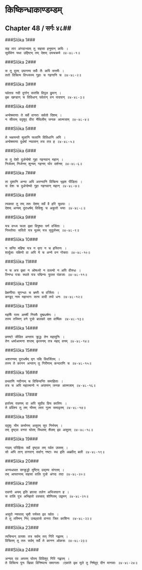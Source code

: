 किष्किन्धाकाण्डम्डम्
===============================


## Chapter 48  / सर्गः ४८##


###Slōka 1###


    सह तार अंगदाभ्याम् तु सहसा हनुमान् कपिः ।
    सुग्रीवेण यथा उद्दिष्टम् तम् देशम् उपचक्रमे ॥४-४८-१॥


###Slōka 2###


    स तु दूरम् उपागम्य सर्वैः तैः कपि सत्तमैः ।
    ततो विचित्य विन्ध्यस्य गुहाः च गहनानि च ॥४-४८-२॥


###Slōka 3###


    पर्वताग्र नदी दुर्गान् सरांसि विपुल द्रुमान् ।
    वृक्ष खण्डान् च विविधान् पर्वतान् वन पादपान् ॥४-४८-३॥


###Slōka 4###


    अन्वेषमाणाः ते सर्वे वानराः सर्वतो दिशम् ।
    न सीताम् ददृशुर् वीरा मैथिलीम् जनक आत्मजाम् ॥४-४८-४॥


###Slōka 5###


    ते भक्षयन्तो मूलानि फलानि विविधानि अपि ।
    अन्वेषमाणा दुर्धर्षा न्यवसन् तत्र तत्र ह ॥४-४८-५॥


###Slōka 6###


    स तु देशो दुर्अन्वेषो गुहा गहनवान् महान् ।
    निर्जलम् निर्जनम् शून्यम् गहनम् घोर दर्शनम् ॥४-४८-६॥


###Slōka 7###


    ता दृशानि अन्या अपि अरण्यानि विचित्य भृइश पीडिताः ।
    स देशः च दुर्अन्वेष्यो गुहा गहनवान् महान् ॥४-४८-७॥


###Slōka 8###


    त्यक्त्वा तु तम् ततः देशम् सर्वे वै हरि यूथपाः ।
    देशम् अन्यम् दुराधर्षम् विविशुः च अकुतो भयाः ॥४-४८-८॥


###Slōka 9###


    यत्र वन्ध्य फला वृक्षा विपुष्पाः पर्ण वर्जिताः ।
    निस्तोयाः सरितो यत्र मूलम् यत्र सुदुर्लभम् ॥४-४८-९॥


###Slōka 10###


    न सन्ति महिषा यत्र न मृगा न च हस्तिनः ।
    शार्दूलाः पक्षिणो वा अपि ये च अन्ये वन गोचराः ॥४-४८-१०॥


###Slōka 11###


    न च अत्र वृक्षा न ओषध्यो न वल्ल्यो न अपि वीरुधः ।
    स्निग्ध पत्राः स्थले यत्र पद्मिन्यः फुल्ल पंकजाः ॥४-४८-११॥


###Slōka 12###


    प्रेक्षणीयाः सुगन्धाः च भ्रमरैः च वर्जिताः ।
    कण्डुर् नाम महाभागः सत्य वादी तपो धनः ॥४-४८-१२॥


###Slōka 13###


    महर्षिः परम अमर्षी नियमैः दुष्प्रधर्षणः ।
    तस्य तस्मिन् वने पुत्रो बालको दश वार्षिकः ॥४-४८-१३॥


###Slōka 14###


    प्रणष्टो जीवित अन्ताय क्रुद्धः तेन महामुनिः ।
    तेन धर्माअत्मना शप्तम् कृत्स्नम् तत्र महद् वनम् ॥४-४८-१४॥


###Slōka 15###


    अशरण्यम् दुराधर्षम् मृग पक्षि विवर्जितम् ।
    तस्य ते कानन अन्तान् तु गिरीणाम् कन्दराणि च ॥४-४८-१५॥


###Slōka 16###


    प्रभवाणि नदीनाम् च विचिन्वन्ति समाहिताः ।
    तत्र च अपि महात्मानो न अपश्यन् जनक आत्मजाम् ॥४-४८-१६॥


###Slōka 17###


    हर्तारम् रावणम् वा अपि सुग्रीव प्रिय कारिणः ।
    ते प्रविश्य तु तम् भीमम् लता गुल्म समावृतम् ॥४-४८-१७॥


###Slōka 18###


    ददृशुः भीम कर्माणम् असुरम् सुर निर्भयम् ।
    तम् दृष्ट्वा वनरा घोरम् स्थितम् शैलम् इव असुरम् ॥४-४८-१८॥


###Slōka 19###


    गाढम् परिहिताः सर्वे दृष्ट्वा तम् पर्वत उपमम् ।
    सो अपि तान् वानरान् सर्वान् नष्टाः स्थ इति अब्रवीत् बली ॥४-४८-१९॥


###Slōka 20###


    अभ्यधावत सम्क्रुद्धो मुष्टिम् उद्यम्य संगतम् ।
    तम् आपतन्तम् सहसा वालि पुत्रो अंगदः तदा ॥४-४८-२०॥


###Slōka 21###


    रावणो अयम् इति ज्ञात्वा तलेन अभिजघान ह ।
    स वालि पुत्र अभिहतो वक्त्रात् शोणितम् उद्वमन् ॥४-४८-२१॥


###Slōka 22###


    असुरो न्यपतत् भूमौ पर्यस्त इव पर्वतः ।
    ते तु तस्मिन् निर् उच्छ्वासे वानरा जित काशिनः ॥४-४८-२२॥


###Slōka 23###


    व्यचिन्वन् प्रायशः तत्र सर्वम् तत् गिरि गह्वरम् ।
    विचितम् तु ततः सर्वम् सर्वे ते कानन ओकसः ॥४-४८-२३॥


###Slōka 24###


    अन्यत् एव अपरम् घोरम् विविशुर् गिरि गह्वरम् ।
    ते विचित्य पुनः खिन्ना विनिष्पत्य समागताः ।एकांते वृक्ष मूले तु निषेदुर् दीन मानसाः ॥४-४८-२४॥


